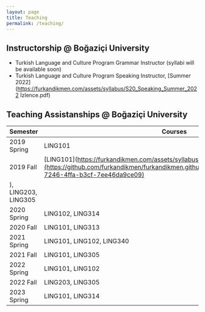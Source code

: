```yaml
---
layout: page
title: Teaching
permalink: /teaching/
---
```


## Instructorship @ Boğaziçi University

- Turkish Language and Culture Program Grammar Instructor (syllabi will be available soon)
- Turkish Language and Culture Program Speaking Instructor, [Summer 2022](https://furkandikmen.com/assets/syllabus/S20_Speaking_Summer_2022 İzlence.pdf) 

## Teaching Assistanships @ Boğaziçi University



| Semester      | Courses                       |
|---------------|-------------------------------|
| 2019 Spring   | LING101                       |
| 2019 Fall     | [LING101](https://furkandikmen.com/assets/syllabus/LING101_Fall2019.pdf![image](https://github.com/furkandikmen/furkandikmen.github.io/assets/118886522/027148f4-7246-4ffa-b3cf-7ee46da9ce09)
), LING203, LING305     |
| 2020 Spring   | LING102, LING314              |
| 2020 Fall     | LING101, LING313              |
| 2021 Spring   | LING101, LING102, LING340     |
| 2021 Fall     | LING101, LING305              |
| 2022 Spring   | LING101, LING102              |
| 2022 Fall     | LING203, LING305              |
| 2023 Spring   | LING101, LING314              |






